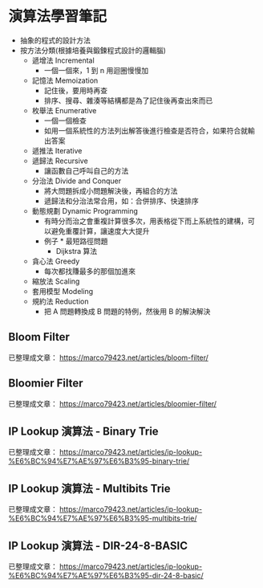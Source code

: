 # 演算法學習筆記

* 抽象的程式的設計方法
* 按方法分類(根據培養與鍛鍊程式設計的邏輯腦)
    * 遞增法 Incremental
        * 一個一個來，1 到 n 用迴圈慢慢加
    * 記憶法 Memoization
        * 記住後，要用時再查
        * 排序、搜尋、雜湊等結構都是為了記住後再查出來而已
    * 枚舉法 Enumerative
        * 一個一個檢查
        * 如用一個系統性的方法列出解答後進行檢查是否符合，如果符合就輸出答案
    * 遞推法 Iterative
    * 遞歸法 Recursive
        * 讓函數自己呼叫自己的方法
    * 分治法 Divide and Conquer
        * 將大問題拆成小問題解決後，再組合的方法
        * 遞歸法和分治法常合用，如：合併排序、快速排序
    * 動態規劃 Dynamic Programming
        * 有時分而治之會重複計算很多次，用表格從下而上系統性的建構，可以避免重覆計算，讓速度大大提升
        * 例子 * 最短路徑問題
            * Dijkstra 算法
    * 貪心法 Greedy
        * 每次都找賺最多的那個加進來
    * 縮放法 Scaling
    * 套用模型 Modeling
    * 規約法 Reduction
        * 把 A 問題轉換成 B 問題的特例，然後用 B 的解決解決

## Bloom Filter

已整理成文章： https://marco79423.net/articles/bloom-filter/

## Bloomier Filter

已整理成文章： https://marco79423.net/articles/bloomier-filter/

## IP Lookup 演算法 - Binary Trie

已整理成文章： https://marco79423.net/articles/ip-lookup-%E6%BC%94%E7%AE%97%E6%B3%95-binary-trie/

## IP Lookup 演算法 - Multibits Trie

已整理成文章： https://marco79423.net/articles/ip-lookup-%E6%BC%94%E7%AE%97%E6%B3%95-multibits-trie/

## IP Lookup 演算法 - DIR-24-8-BASIC

已整理成文章： https://marco79423.net/articles/ip-lookup-%E6%BC%94%E7%AE%97%E6%B3%95-dir-24-8-basic/

